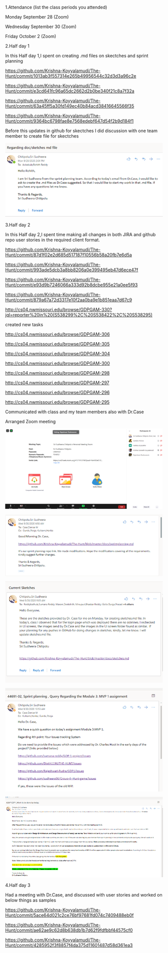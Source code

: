1.Attendance (list the class periods you attended)

Monday September 28 (Zoom)

Wednesday September 30 (Zoom)

Friday October 2 (Zoom)

2.Half day 1

In this Half day 1,I spent on creating .md files on skectches and sprint planning

https://github.com/Krishna-Koyyalamudi/The-Hunt/commit/1013ab3f557314e265b49956544c32d3d3a96c2e

https://github.com/Krishna-Koyyalamudi/The-Hunt/commit/e3cd641fc96a65dc2662d2b0be340f21c8a7f32a

https://github.com/Krishna-Koyyalamudi/The-Hunt/commit/63a45ff5a30fd149ec40b84acd38416645566f35

https://github.com/Krishna-Koyyalamudi/The-Hunt/commit/9364bc6798fae8e7568edebf647d54f2b9d184f1

Before this updates in github for skectches I did discussion with one team member to create file for skectches

![](https://raw.githubusercontent.com/sudheera96/GDP1-Module-1-Individual-1/master/Screenshot%20(155).png)

3.Half day 2


In this Half day 2,I spent time making all changes in both JIRA and github repo user stories in the required client format.

https://github.com/Krishna-Koyyalamudi/The-Hunt/commit/87d1f02e2d685d517187f10556b58a20fb7e6d5a

https://github.com/Krishna-Koyyalamudi/The-Hunt/commit/993ade5dcb3a8bb8206a0e399495eb47d6ece47f

https://github.com/Krishna-Koyyalamudi/The-Hunt/commit/e93d9b7246066a333d92b8dcbe955e21a0ee5f93

https://github.com/Krishna-Koyyalamudi/The-Hunt/commit/879a67a72d3317e10f2aa0ba9e1b851eaa7d67c9

http://cs04.nwmissouri.edu/browse/GDPGAM-330?jql=reporter%20in%20(S538299%2C%20S538422%2C%20S538295)

created new tasks

http://cs04.nwmissouri.edu/browse/GDPGAM-306

http://cs04.nwmissouri.edu/browse/GDPGAM-305

http://cs04.nwmissouri.edu/browse/GDPGAM-304

http://cs04.nwmissouri.edu/browse/GDPGAM-300

http://cs04.nwmissouri.edu/browse/GDPGAM-298

http://cs04.nwmissouri.edu/browse/GDPGAM-297

http://cs04.nwmissouri.edu/browse/GDPGAM-296

http://cs04.nwmissouri.edu/browse/GDPGAM-295

Communicated with class and my team members also with Dr.Case

Arranged Zoom meeting 

![](https://raw.githubusercontent.com/sudheera96/GDP1-Module-1-Individual-1/master/Screenshot%20(154).png)

![](https://raw.githubusercontent.com/sudheera96/GDP1-Module-1-Individual-1/master/Screenshot%20(156).png)

![](https://raw.githubusercontent.com/sudheera96/GDP1-Module-1-Individual-1/master/Screenshot%20(157).png)

![](https://raw.githubusercontent.com/sudheera96/GDP1-Module-1-Individual-1/master/Screenshot%20(158).png)

![](https://raw.githubusercontent.com/sudheera96/GDP1-Module-1-Individual-1/master/Screenshot%20(159).png)


4.Half day 3

Had a meeting with Dr.Case, and discussed with user stories and worked on below things as samples 

https://github.com/Krishna-Koyyalamudi/The-Hunt/commit/5ace64d021c2ce76bf97681fd074c7409488eb0f

https://github.com/Krishna-Koyyalamudi/The-Hunt/commit/ae62ae9c62d8b638db1b7d62f9fdfbbf44575cf0

https://github.com/Krishna-Koyyalamudi/The-Hunt/commit/4285952f3f8857f4da375d11601487d58d361ea3

